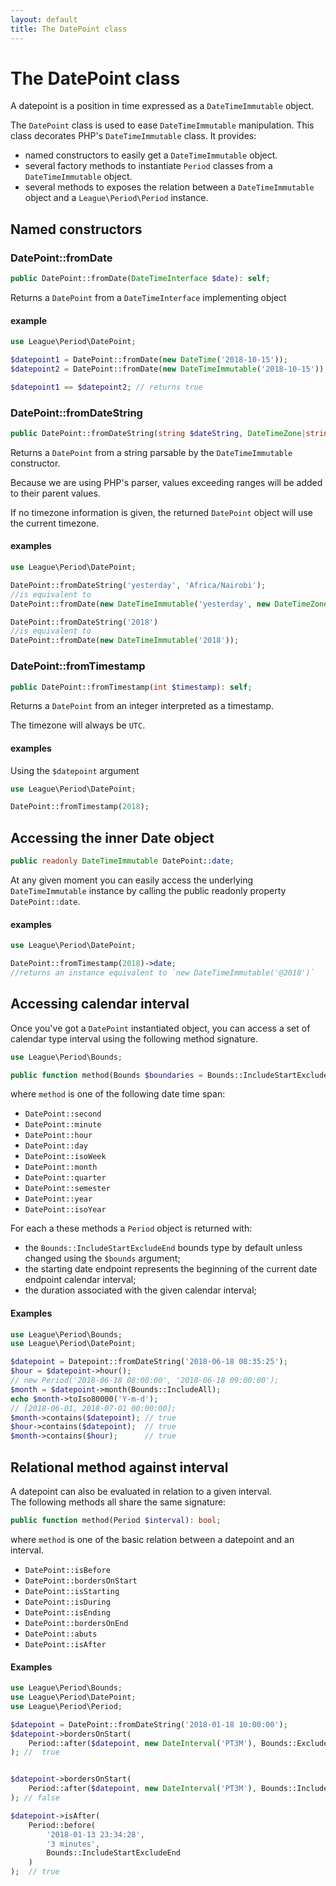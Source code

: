 ```yaml
---
layout: default
title: The DatePoint class
---
```


# The DatePoint class

A datepoint is a position in time expressed as a `DateTimeImmutable` object.

The `DatePoint` class is used to ease `DateTimeImmutable` manipulation. This class decorates PHP's `DateTimeImmutable` class.
It provides:

- named constructors to easily get a `DateTimeImmutable` object.
- several factory methods to instantiate `Period` classes from a `DateTimeImmutable` object.
- several methods to exposes the relation between a `DateTimeImmutable` object and a `League\Period\Period` instance.

## Named constructors

### DatePoint::fromDate

~~~php
public DatePoint::fromDate(DateTimeInterface $date): self;
~~~

Returns a `DatePoint` from a `DateTimeInterface` implementing object
 
#### example

~~~php
use League\Period\DatePoint;

$datepoint1 = DatePoint::fromDate(new DateTime('2018-10-15'));
$datepoint2 = DatePoint::fromDate(new DateTimeImmutable('2018-10-15'));

$datepoint1 == $datepoint2; // returns true
~~~

### DatePoint::fromDateString

~~~php
public DatePoint::fromDateString(string $dateString, DateTimeZone|string $timezone = null): self;
~~~

Returns a `DatePoint` from a string parsable by the `DateTimeImmutable` constructor.

<p class="message-info">Because we are using PHP's parser, values exceeding ranges will be added to their parent values.</p>
<p class="message-info">If no timezone information is given, the returned <code>DatePoint</code> object will use the current timezone.</p>

#### examples

~~~php
use League\Period\DatePoint;

DatePoint::fromDateString('yesterday', 'Africa/Nairobi'); 
//is equivalent to
DatePoint::fromDate(new DateTimeImmutable('yesterday', new DateTimeZone('Africa/Nairobi'))); 

DatePoint::fromDateString('2018')
//is equivalent to
DatePoint::fromDate(new DateTimeImmutable('2018')); 
~~~

### DatePoint::fromTimestamp

~~~php
public DatePoint::fromTimestamp(int $timestamp): self;
~~~

Returns a `DatePoint` from an integer interpreted as a timestamp.

<p class="message-info">The timezone will always be <code>UTC</code>.</p>

#### examples

Using the `$datepoint` argument

~~~php
use League\Period\DatePoint;

DatePoint::fromTimestamp(2018); 
~~~
## Accessing the inner Date object

~~~php
public readonly DateTimeImmutable DatePoint::date;
~~~

At any given moment you can easily access the underlying `DateTimeImmutable` instance by
calling the public readonly property `DatePoint::date`.

#### examples

~~~php
use League\Period\DatePoint;

DatePoint::fromTimestamp(2018)->date;
//returns an instance equivalent to `new DateTimeImmutable('@2018')`
~~~

## Accessing calendar interval

Once you've got a `DatePoint` instantiated object, you can access a set of calendar type interval using the following method signature.

~~~php
use League\Period\Bounds;

public function method(Bounds $boundaries = Bounds::IncludeStartExcludeEnd): Period;
~~~

where `method` is one of the following date time span:

- `DatePoint::second`
- `DatePoint::minute`
- `DatePoint::hour`
- `DatePoint::day`
- `DatePoint::isoWeek`
- `DatePoint::month`
- `DatePoint::quarter`
- `DatePoint::semester`
- `DatePoint::year`
- `DatePoint::isoYear`

For each a these methods a `Period` object is returned with:

- the `Bounds::IncludeStartExcludeEnd` bounds type by default unless changed using the `$bounds` argument;
- the starting date endpoint represents the beginning of the current date endpoint calendar interval;
- the duration associated with the given calendar interval;

#### Examples

~~~php
use League\Period\Bounds;
use League\Period\DatePoint;

$datepoint = Datepoint::fromDateString('2018-06-18 08:35:25');
$hour = $datepoint->hour();
// new Period('2018-06-18 08:00:00', '2018-06-18 09:00:00');
$month = $datepoint->month(Bounds::IncludeAll);
echo $month->toIso80000('Y-m-d');
// [2018-06-01, 2018-07-01 00:00:00];
$month->contains($datepoint); // true
$hour->contains($datepoint);  // true
$month->contains($hour);      // true
~~~

## Relational method against interval

A datepoint can also be evaluated in relation to a given interval.  
The following methods all share the same signature:
 
~~~php
public function method(Period $interval): bool;
~~~
 
where `method` is one of the basic relation between a datepoint and an interval.

- `DatePoint::isBefore`
- `DatePoint::bordersOnStart`
- `DatePoint::isStarting`
- `DatePoint::isDuring`
- `DatePoint::isEnding`
- `DatePoint::bordersOnEnd`
- `DatePoint::abuts`
- `DatePoint::isAfter`

#### Examples

~~~php
use League\Period\Bounds;
use League\Period\DatePoint;
use League\Period\Period;

$datepoint = DatePoint::fromDateString('2018-01-18 10:00:00');
$datepoint->bordersOnStart(
    Period::after($datepoint, new DateInterval('PT3M'), Bounds::ExcludeStartIncludeEnd)
); //  true


$datepoint->bordersOnStart(
    Period::after($datepoint, new DateInterval('PT3M'), Bounds::IncludeAll)
); // false

$datepoint->isAfter(
    Period::before(
        '2018-01-13 23:34:28', 
        '3 minutes', 
        Bounds::IncludeStartExcludeEnd
    )
);  // true
~~~
